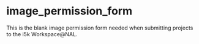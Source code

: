 # image_permission_form
This is the blank image permission form needed when submitting projects to the i5k Workspace@NAL.
